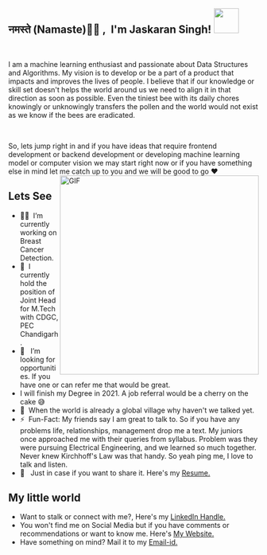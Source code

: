 <h2>नमस्ते (Namaste)🙏🏻 ,&nbsp; I'm Jaskaran Singh! <img src="https://media.giphy.com/media/12oufCB0MyZ1Go/giphy.gif" width="50"></h2>

<br />

I am a machine learning enthusiast and passionate about Data Structures and Algorithms. My vision is to develop or be a part of a product that impacts and improves the lives of people. I believe that if our knowledge or skill set doesn't helps the world around us we need to align it in that direction as soon as possible. Even the tiniest bee with its daily chores knowingly or unknowingly transfers the pollen and the world would not exist as we know if the bees are eradicated.

<br />

So, lets jump right in and if you have ideas that require frontend development or backend development or developing machine learning model or computer vision we may start right now or if you have something else in mind let me catch up to you and we will be good to go :heart:
<img align="right" alt="GIF" src="https://media.giphy.com/media/836HiJc7pgzy8iNXCn/giphy.gif" width="400">
  <h2> Lets See </h2>

  - ‍:technologist:&nbsp; I’m currently working on Breast Cancer Detection.
  - :cowboy_hat_face:&nbsp; I currently hold the position of Joint Head for M.Tech with CDGC, PEC Chandigarh.
  - :see_no_evil:	&nbsp;  I’m looking for opportunities. If you have one or can refer me that would be great.
  - I will finish my Degree in 2021. A job referral would be a cherry on the cake :sweat_smile:
  - :speech_balloon:&nbsp; When the world is already a global village why haven't we talked yet.
  - :zap:&nbsp; Fun-Fact: My friends say I am great to talk to. So if you have any problems life, relationships, management drop me a text. My juniors once approached me with their queries from syllabus. Problem was they were pursuing Electrical Engineering, and we learned so much together. Never knew Kirchhoff's Law was that handy. So yeah ping me, I love to talk and listen.
  - :palms_up_together: &nbsp; Just in case if you want to share it. Here's my [Resume.](https://drive.google.com/file/d/1LKEW9xaA4OlSB9wteHD9JO9UduqZmIHF/view?usp=sharing)


<h2> My little world </h2>

   - Want to stalk or connect with me?, Here's my [LinkedIn Handle.](https://www.linkedin.com/in/imaginativeone/)
   - You won't find me on Social Media but if you have comments or recommendations or want to know me. Here's [My Website.](http://suitup.ml)
   - Have something on mind? Mail it to my [Email-id.](mailto:jaskaran.pta@gmail.com)
